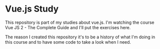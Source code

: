 # Vue.js Study

This repository is part of my studies about vue.js. 
I'm watching the course Vue JS 2 - The Complete Guide and I'll put the exercises here. 

The reason I created this repository it's to be a history of what I'm doing in this course and to have some code to take a look when I need. 


